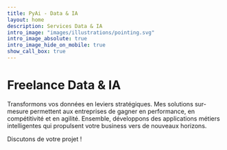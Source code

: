 ```yaml
---
title: PyAi - Data & IA
layout: home
description: Services Data & IA
intro_image: "images/illustrations/pointing.svg"
intro_image_absolute: true
intro_image_hide_on_mobile: true
show_call_box: true
---
```


# Freelance Data & IA 

Transformons vos données en leviers stratégiques. Mes solutions sur-mesure permettent aux entreprises de gagner en performance, en compétitivité et en agilité. Ensemble, développons des applications métiers intelligentes qui propulsent votre business vers de nouveaux horizons.

Discutons de votre projet ! 

